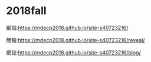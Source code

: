 # 2018fall
網站:https://mdecp2018.github.io/site-s40723216/

簡報:https://mdecp2018.github.io/site-s40723216/reveal/

網誌:https://mdecp2018.github.io/site-s40723216/blog/